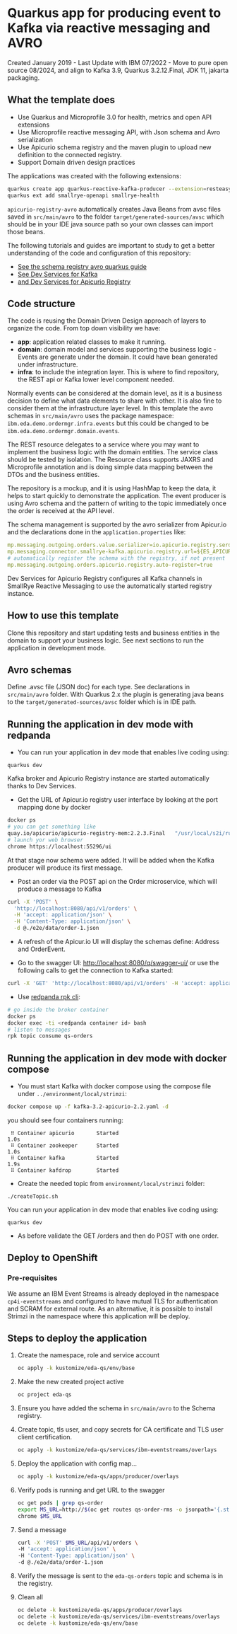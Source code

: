 # Quarkus app for producing event to Kafka via reactive messaging and AVRO

Created January 2019 - Last Update with IBM 07/2022 - 
Move to pure open source 08/2024, and align to Kafka 3.9, Quarkus 3.2.12.Final, JDK 11, jakarta packaging.

## What the template does

* Use Quarkus and Microprofile 3.0 for health, metrics and open API extensions
* Use Microprofile reactive messaging API, with Json schema and Avro serialization
* Use Apicurio schema registry and the maven plugin to upload new definition to the connected registry.
* Support Domain driven design practices

The applications was created with the following extensions:

```sh
quarkus create app quarkus-reactive-kafka-producer --extension=resteasy-reactive-jackson,smallrye-reactive-messaging-kafka,apicurio-registry-avro,openshift
quarkus ext add smallrye-openapi smallrye-health  
```

`apicurio-registry-avro` automatically creates Java Beans from avsc files saved in `src/main/avro` to the folder `target/generated-sources/avsc` which should be in your IDE java source path so your own classes  can import those beans.

The following tutorials and guides are important to study to get a better understanding of the code and configuration of this repository:

* [See the schema registry avro quarkus guide](https://quarkus.io/guides/kafka-schema-registry-avro)
* [See Dev Services for Kafka](https://quarkus.io/guides/kafka-dev-services)
* [and Dev Services for Apicurio Registry](https://quarkus.io/guides/apicurio-registry-dev-services)

## Code structure

The code is reusing the Domain Driven Design approach of layers to organize the code. From top down visibility we have:

* **app**: application related classes to make it running.
* **domain**: domain model and services supporting the business logic - Events are generate under the domain. It could have bean generated under infrastructure.
* **infra**: to include the integration layer. This is where to find repository, the REST api or Kafka lower level component needed.

Normally events can be considered at the domain level, as it is a business decision to define what data elements to share with other. It is also fine to consider them at the infrastructure layer level. In this template the avro schemas in `src/main/avro` uses the package namespace: `ibm.eda.demo.ordermgr.infra.events` but this could be changed to 
be `ibm.eda.demo.ordermgr.domain.events`.

The REST resource delegates to a service where you may want to implement the business logic
 with the domain entities. The service class should be tested by isolation. 
The Resource class supports JAXRS and Microprofile annotation and is doing simple data mapping between the DTOs and the business entities.

The repository is a mockup, and it is using HashMap to keep the data, it helps to start 
quickly to demonstrate the application. The event producer is using Avro schema and 
the pattern of writing to the topic immediately once the order is received at the API level.

The schema management is supported by the avro serializer from Apicur.io and the declarations done in the `application.properties` like:

```yaml
mp.messaging.outgoing.orders.value.serializer=io.apicurio.registry.serde.avro.AvroKafkaSerializer
mp.messaging.connector.smallrye-kafka.apicurio.registry.url=${ES_APICURIO_URL}
# automatically register the schema with the registry, if not present
mp.messaging.outgoing.orders.apicurio.registry.auto-register=true
```

Dev Services for Apicurio Registry configures all Kafka channels in SmallRye Reactive Messaging to use the automatically started registry instance.

## How to use this template

Clone this repository and start updating tests and business entities in the domain to support
your business logic. See next sections to run the application in development mode.

## Avro schemas

Define .avsc file (JSON doc) for each type. See declarations in `src/main/avro` folder. With Quarkus 2.x the
plugin is generating java beans to the `target/generated-sources/avsc` folder which is in IDE path.

## Running the application in dev mode with redpanda

* You can run your application in dev mode that enables live coding using:

```shell script
quarkus dev
```

Kafka broker and Apicurio Registry instance are started automatically thanks to Dev Services. 

* Get the URL of Apicur.io registry user interface by looking at the port mapping done by docker 

```sh
docker ps
# you can get something like
quay.io/apicurio/apicurio-registry-mem:2.2.3.Final   "/usr/local/s2i/run"    8443/tcp, 8778/tcp, 9779/tcp, 0.0.0.0:55296->8080/tcp  ...
# launch yor web browser
chrome https://localhost:55296/ui
```

At that stage now schema were added. It will be added when the Kafka producer will produce its first message.

* Post an order via the POST api on the Order microservice, which will produce a message to Kafka

```sh
curl -X 'POST' \
  'http://localhost:8080/api/v1/orders' \
  -H 'accept: application/json' \
  -H 'Content-Type: application/json' \
  -d @./e2e/data/order-1.json
```

* A refresh of the Apicur.io UI will display the schemas define: Address and OrderEvent. 

* Go to the swagger UI: [http://localhost:8080/q/swagger-ui/](http://localhost:8080/q/swagger-ui/) or use
the following calls to get the connection to Kafka started:

```sh
curl -X 'GET' 'http://localhost:8080/api/v1/orders' -H 'accept: application/json'
```

* Use [redpanda rpk cli](https://vectorized.io/docs/rpk-commands/):

```sh
# go inside the broker container
docker ps 
docker exec -ti <redpanda container id> bash
# listen to messages
rpk topic consume qs-orders
```

## Running the application in dev mode with docker compose

* You must start Kafka with docker compose using the compose file under `../environment/local/strimzi`:

```sh
docker compose up -f kafka-3.2-apicurio-2.2.yaml -d
```

you should see four containers running:

```
 ⠿ Container apicurio       Started                                                                                                                     1.0s
 ⠿ Container zookeeper      Started                                                                                                                     1.0s
 ⠿ Container kafka          Started                                                                                                                     1.9s
 ⠿ Container kafdrop        Started  
```

* Create the needed topic from `environment/local/strimzi` folder:

```
./createTopic.sh
```

You can run your application in dev mode that enables live coding using:

```shell script
quarkus dev
```

* As before validate the GET /orders and then do POST with one order.


## Deploy to OpenShift

### Pre-requisites

We assume an IBM Event Streams is already deployed in the namespace `cp4i-eventstreams` and configured to have mutual TLS for authentication and SCRAM for external route. As an alternative, it is possible to install Strimzi in the namespace where this application will be deploy.

## Steps to deploy the application

1. Create the namespace, role and service account

    ```sh
    oc apply -k kustomize/eda-qs/env/base
    ```

1. Make the new created project active

    ```sh
    oc project eda-qs
    ```
1. Ensure you have added the schema in `src/main/avro` to the Schema registry.

1. Create topic, tls user, and copy secrets for CA certificate and TLS user client certification.

    ```sh
    oc apply -k kustomize/eda-qs/services/ibm-eventstreams/overlays 
    ```

1. Deploy the application with config map...

    ```sh
    oc apply -k kustomize/eda-qs/apps/producer/overlays
    ```

1. Verify pods is running and get URL to the swagger

    ```sh
    oc get pods | grep qs-order
    export MS_URL=http://$(oc get routes qs-order-rms -o jsonpath='{.status.ingress[0].host}')
    chrome $MS_URL
    ```

1. Send a message

    ```sh
    curl -X 'POST' $MS_URL/api/v1/orders \
    -H 'accept: application/json' \
    -H 'Content-Type: application/json' \
    -d @./e2e/data/order-1.json
    ```

1. Verify the message is sent to the `eda-qs-orders` topic and schema is in the registry.

1. Clean all

    ```sh
    oc delete -k kustomize/eda-qs/apps/producer/overlays
    oc delete -k kustomize/eda-qs/services/ibm-eventstreams/overlays 
    oc delete -k kustomize/eda-qs/env/base
    ```